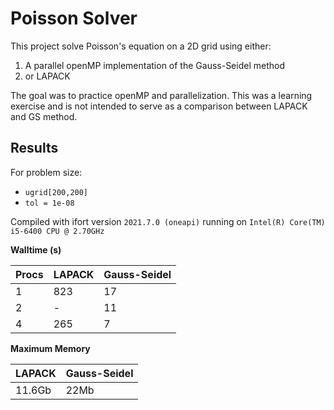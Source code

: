 # Poisson Solver

This project solve Poisson's equation on a 2D grid using either:
1. A parallel openMP implementation of the Gauss-Seidel method
2. or LAPACK

The goal was to practice openMP and parallelization. This was a learning exercise and is not intended to serve as a comparison
between LAPACK and GS method.

## Results

For problem size:
* `ugrid[200,200]`
* `tol = 1e-08`

Compiled with ifort version `2021.7.0 (oneapi)` running on `Intel(R) Core(TM) i5-6400 CPU @ 2.70GHz`

**Walltime (s)**

Procs | LAPACK | Gauss-Seidel
----- | ------ | ------------
1     | 823    | 17
2     | -      | 11
4     | 265    | 7

**Maximum Memory**

LAPACK | Gauss-Seidel
------ | ------------
11.6Gb | 22Mb
